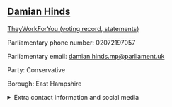## <a href="https://members.parliament.uk/member/3969/contact">Damian Hinds</a>

<a href="https://www.theyworkforyou.com/mp/24782/damian_hinds/east_hampshire">TheyWorkForYou (voting record, statements)</a> 

Parliamentary phone number: 02072197057 

Parliamentary email: damian.hinds.mp@parliament.uk 

Party: Conservative 

Borough: East Hampshire 

<details><summary>Extra contact information and social media</summary> 
<li>Website: http://www.damianhinds.com/</li>
<li>Twitter:</li>
<li>Constituency office phone number:</li>
<li>Constituency office email:</li>
<li>Facebook:</li>
<li>Instagram:</li>
<li>Youtube:</li>
<li>Linkedin:</li>
<li>Government department phone number:</li>
<li>Government department email:</li>
<li>Threads:</li>
<li>Party office phone number:</li>
<li>Party office email:</li>
<li>Tiktok:</li>
</details>
